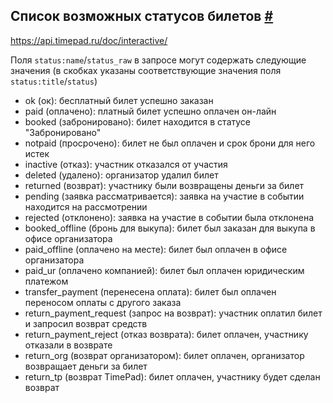 ## Список возможных статусов билетов [#](http://dev.timepad.ru/api/hooks/#spisok-vozmozhnyh-statusov-biletov)
https://api.timepad.ru/doc/interactive/

Поля `status:name`/`status_raw` в запросе могут содержать следующие значения (в скобках указаны соответствующие значения поля `status:title`/`status`)

*   ok (ок): бесплатный билет успешно заказан
*   paid (оплачено): платный билет успешно оплачен он-лайн
*   booked (забронировано): билет находится в статусе "Забронировано"
*   notpaid (просрочено): билет не был оплачен и срок брони для него истек
*   inactive (отказ): участник отказался от участия
*   deleted (удалено): организатор удалил билет
*   returned (возврат): участнику были возвращены деньги за билет
*   pending (заявка рассматривается): заявка на участие в событии находится на рассмотрении
*   rejected (отклонено): заявка на участие в событии была отклонена
*   booked\_offline (бронь для выкупа): билет был заказан для выкупа в офисе организатора
*   paid\_offline (оплачено на месте): билет был оплачен в офисе организатора
*   paid\_ur (оплачено компанией): билет был оплачен юридическим платежом
*   transfer\_payment (перенесена оплата): билет был оплачен переносом оплаты с другого заказа
*   return\_payment\_request (запрос на возврат): участник оплатил билет и запросил возврат средств
*   return\_payment\_reject (отказ возврата): билет оплачен, участнику отказали в возврате
*   return\_org (возврат организатором): билет оплачен, организатор возвращает деньги за билет
*   return\_tp (возврат TimePad): билет оплачен, участнику будет сделан возврат
